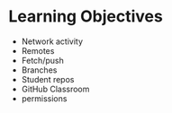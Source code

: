 # Learning Objectives
* Network activity
* Remotes
* Fetch/push
* Branches
* Student repos
* GitHub Classroom
* permissions
